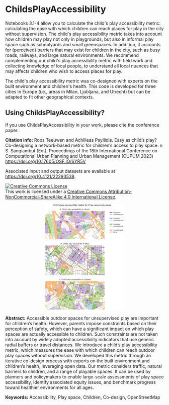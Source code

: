 # ChildsPlayAccessibility

Notebooks 3.1-4 allow you to calculate the child's play accessibility metric: calculating the ease with which children can reach places for play in the city without supervision. The child's play accessibility metric takes into account how children may play not only in playgrounds, but also in informal play space such as schoolyards and small greenspaces. In addition, it accounts for (perceived) barriers that may exist for children in the city, such as busy roads, railways, and large natural environments. We recommend complementing our child's play accessibility metric with field work and collecting knowledge of local people, to understand all local nuances that may affects children who wish to access places for play. 

The child's play accessibility metric was co-designed with experts on the built environment and children's health. This code is developed for three cities in Europe (i.e., areas in Milan, Ljubljana, and Utrecht) but can be adapted to fit other geographical contexts. 

## Using ChildsPlayAccessibility?

If you use ChildsPlayAccessibility in your work, please cite the conference paper.

**Citation info:** Roos Teeuwen and Achilleas Psyllidis. Easy as child’s play? Co-designing a network-based metric for children’s access to play space. n S. Sangiambut (Ed.), Proceedings of the 18th International Conference on Computational Urban Planning and Urban Management (CUPUM 2023) https://doi.org/10.17605/OSF.IO/6YR5V

Associated input and output datasets are available at https://doi.org/10.4121/22293538.

<a rel="license" href="http://creativecommons.org/licenses/by-nc-sa/4.0/"><img alt="Creative Commons License" style="border-width:0" src="https://i.creativecommons.org/l/by-nc-sa/4.0/88x31.png" /></a><br />This work is licensed under a <a rel="license" href="http://creativecommons.org/licenses/by-nc-sa/4.0/">Creative Commons Attribution-NonCommercial-ShareAlike 4.0 International License</a>.

<p align="center">
    <img src="https://github.com/rflteeuwen/ChildsPlayAccessibility/blob/main/figures/results.png" width="50%">
</p>

**Abstract:** Accessible outdoor spaces for unsupervised play are important for children’s health. However, parents impose constraints based on their perception of safety, which can have a significant impact on which play spaces are actually accessible to children. Such constraints are not taken into account by widely adopted accessibility indicators that use generic radial buffers or travel distances. We introduce a child’s play accessibility metric, which measures the ease with which children can reach outdoor play spaces without supervision. We developed this metric through an iterative co-design process with experts on the built environment and children’s health, leveraging open data. Our metric considers traffic, natural barriers to children, and a range of playable spaces. It can be used by planners and policymakers to enable large-scale assessments of play space accessibility, identify associated equity issues, and benchmark progress toward healthier environments for all ages.

**Keywords:** Accessibility, Play space, Children, Co-design, OpenStreetMap
